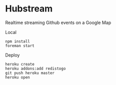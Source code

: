 Hubstream
===========

Realtime streaming Github events on a Google Map

Local

    npm install
    foreman start

Deploy

    heroku create
    heroku addons:add redistogo
    git push heroku master
    heroku open
